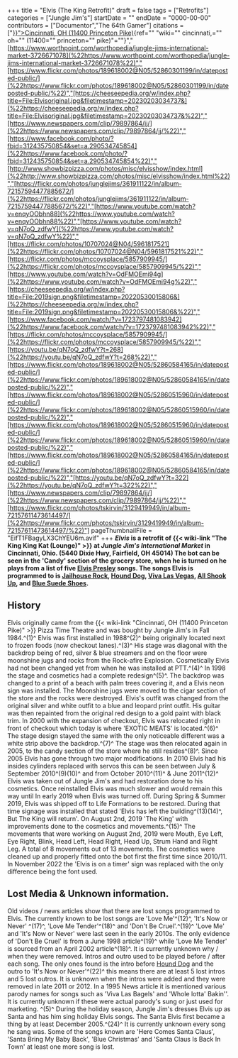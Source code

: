 +++
title = "Elvis (The King Retrofit)"
draft = false
tags = ["Retrofits"]
categories = ["Jungle Jim's"]
startDate = ""
endDate = "0000-00-00"
contributors = ["Documentor","The 64th Gamer"]
citations = ["[}}">Cincinnati, OH (11400 Princeton Pike)](%22%7B%7B%3C){ref="" "wiki="" cincinnati,="" oh="" (11400="" princeton="" pike)"=""}","[https://www.worthpoint.com/worthopedia/jungle-jims-international-market-3726671078](%22https://www.worthpoint.com/worthopedia/jungle-jims-international-market-3726671078%22)","[https://www.flickr.com/photos/189618002@N05/52860301199/in/dateposted-public/](%22https://www.flickr.com/photos/189618002@N05/52860301199/in/dateposted-public/%22)","[https://cheeseepedia.org/w/index.php?title=File:Elvisoriginal.jpg&filetimestamp=20230203034737&](%22https://cheeseepedia.org/w/index.php?title=File:Elvisoriginal.jpg&filetimestamp=20230203034737&%22)","[https://www.newspapers.com/clip/79897864/jj/](%22https://www.newspapers.com/clip/79897864/jj/%22)","[https://www.facebook.com/photo/?fbid=312435750854&set=a.290534745854](%22https://www.facebook.com/photo/?fbid=312435750854&set=a.290534745854%22)","[http://www.showbizpizza.com/photos/misc/elvisshow/index.html](%22http://www.showbizpizza.com/photos/misc/elvisshow/index.html%22)","[https://flickr.com/photos/junglejims/361911122/in/album-72157594477885672/](%22https://flickr.com/photos/junglejims/361911122/in/album-72157594477885672/%22)","[https://www.youtube.com/watch?v=enqyOObhn88](%22https://www.youtube.com/watch?v=enqyOObhn88%22)","[https://www.youtube.com/watch?v=qN7oQ_zdfwY](%22https://www.youtube.com/watch?v=qN7oQ_zdfwY%22)","[https://flickr.com/photos/10707024@N04/5961817521](%22https://flickr.com/photos/10707024@N04/5961817521%22)","[https://flickr.com/photos/mccoysplace/5857909945/](%22https://flickr.com/photos/mccoysplace/5857909945/%22)","[https://www.youtube.com/watch?v=OdFMOEmi94g](%22https://www.youtube.com/watch?v=OdFMOEmi94g%22)","[https://cheeseepedia.org/w/index.php?title=File:2019sign.png&filetimestamp=20220530015806&](%22https://cheeseepedia.org/w/index.php?title=File:2019sign.png&filetimestamp=20220530015806&%22)","[https://www.facebook.com/watch/?v=1723797481083942](%22https://www.facebook.com/watch/?v=1723797481083942%22)","[https://flickr.com/photos/mccoysplace/5857909945/](%22https://flickr.com/photos/mccoysplace/5857909945/%22)","[https://youtu.be/qN7oQ_zdfwY?t=268](%22https://youtu.be/qN7oQ_zdfwY?t=268%22)","[https://www.flickr.com/photos/189618002@N05/52860584165/in/dateposted-public/](%22https://www.flickr.com/photos/189618002@N05/52860584165/in/dateposted-public/%22)","[https://www.flickr.com/photos/189618002@N05/52860515960/in/dateposted-public/](%22https://www.flickr.com/photos/189618002@N05/52860515960/in/dateposted-public/%22)","[https://www.flickr.com/photos/189618002@N05/52860515960/in/dateposted-public/](%22https://www.flickr.com/photos/189618002@N05/52860515960/in/dateposted-public/%22)","[https://www.flickr.com/photos/189618002@N05/52860584165/in/dateposted-public/](%22https://www.flickr.com/photos/189618002@N05/52860584165/in/dateposted-public/%22)","[https://youtu.be/qN7oQ_zdfwY?t=322](%22https://youtu.be/qN7oQ_zdfwY?t=322%22)","[https://www.newspapers.com/clip/79897864/jj/](%22https://www.newspapers.com/clip/79897864/jj/%22)","[https://www.flickr.com/photos/tskirvin/3129419949/in/album-72157611473614497/](%22https://www.flickr.com/photos/tskirvin/3129419949/in/album-72157611473614497/%22)"]
pageThumbnailFile = "EifT1FBagyLX3ChYEU6m.avif"
+++
***Elvis* is a retrofit of {{< wiki-link "The King King Kat (Lounge)" >}} at *Jungle Jim's International Market* in Cincinnati, Ohio. (5440 Dixie Hwy, Fairfield, OH 45014)
The bot can be seen in the 'Candy' section of the grocery store, when he is turned on he plays from a list of five [Elvis Presley](https://en.wikipedia.org/wiki/Elvis_Presley) songs. The songs Elvis is programmed to is [Jailhouse Rock](https://en.wikipedia.org/wiki/Jailhouse_Rock_(song)), [Hound Dog](https://en.wikipedia.org/wiki/Hound_Dog_(song)), [Viva Las Vegas](https://en.wikipedia.org/wiki/Viva_Las_Vegas_(song)), [All Shook Up](https://en.wikipedia.org/wiki/All_Shook_Up), and [Blue Suede Shoes](https://en.wikipedia.org/wiki/Blue_Suede_Shoes).**

## History

Elvis originally came from the {{< wiki-link "Cincinnati, OH (11400 Princeton Pike)" >}} Pizza Time Theatre and was bought by Jungle Jim's in Fall 1984.^(1)^ Elvis was first installed in 1988^(2)^ being originally located next to frozen foods (now checkout lanes).^(3)^ His stage was diagonal with the backdrop being of red, silver & blue streamers and on the floor were moonshine jugs and rocks from the Rock-afire Explosion. Cosmetically Elvis had not been changed yet from when he was installed at PTT.^(4)^
In 1998 the stage and cosmetics had a complete redesign^(5)^. The backdrop was changed to a print of a beach with palm trees covering it, and a Elvis neon sign was installed. The Moonshine jugs were moved to the cigar section of the store and the rocks were destroyed. Elvis's outfit was changed from the original silver and white outfit to a blue and leopard print outfit. His guitar was then repainted from the original red design to a gold paint with black trim.
In 2000 with the expansion of checkout, Elvis was relocated right in front of checkout which today is where 'EXOTIC MEATS' is located.^(6)^ The stage design stayed the same with the only noticeable different was a white strip above the backdrop.^(7)^ The stage was then relocated again in 2005, to the candy section of the store where he still resides^(8)^. Since 2005 Elvis has gone through two major modifications. In 2010 Elvis had his insides cylinders replaced with servos this can be seen between July & September 2010^(9)(10)^ and from October 2010^(11)^ & June 2011^(12)^ Elvis was taken out of Jungle Jim's and had restoration done to his cosmetics. Once reinstalled Elvis was much slower and would remain this way until In early 2019 when Elvis was turned off.
During Spring & Summer 2019, Elvis was shipped off to Life Formations to be restored. During that time signage was installed that stated 'Elvis has left the building^(13)(14)^, But The King will return'. On August 2nd, 2019 'The King' with improvements done to the cosmetics and movements.^(15)^ The movements that were working on August 2nd, 2019 were Mouth, Eye Left, Eye Right, Blink, Head Left, Head Right, Head Up, Strum Hand and Right Leg. A total of 8 movements out of 13 movements. The cosmetics were cleaned up and properly fitted onto the bot first the first time since 2010/11.
In November 2022 the 'Elvis is on a timer' sign was replaced with the only difference being the font used.

## Lost Media & Unknown information.

Old videos / news articles show that there are lost songs programmed to Elvis. The currently known to be lost songs are 'Love Me'^(12)^, 'It's Now or Never' ^(17)^, 'Love Me Tender'^(18)^ and 'Don't Be Cruel'.^(19)^ 'Love Me' and 'It's Now or Never' were last seen in the early 2010s. The only evidence of 'Don't Be Cruel' is from a June 1998 article^(19)^ while 'Love Me Tender' is sourced from an April 2002 article^(18)^. It is currently unknown why / when they were removed.
Intros and outro used to be played before / after each song. The only ones found is the intro before [Hound Dog](https://en.wikipedia.org/wiki/Hound_Dog_(song)) and the outro to 'It's Now or Never'^(22)^ this means there are at least 5 lost intros and 5 lost outros. It is unknown when the intros were added and they were removed in late 2011 or 2012.
In a 1995 News article it is mentioned various parody names for songs such as 'Viva Las Bagels' and 'Whole lotta' Bakin''. It is currently unknown if these were actual parody's sung or just used for marketing. ^(5)^
During the holiday season, Jungle Jim's dresses Elvis up as Santa and has him sing holiday Elvis songs. The Santa Elvis first became a thing by at least December 2005.^(24)^ It is currently unknown every song he sang was. Some of the songs known are 'Here Comes Santa Claus', 'Santa Bring My Baby Back', 'Blue Christmas' and 'Santa Claus Is Back In Town' at least one more song is lost.
